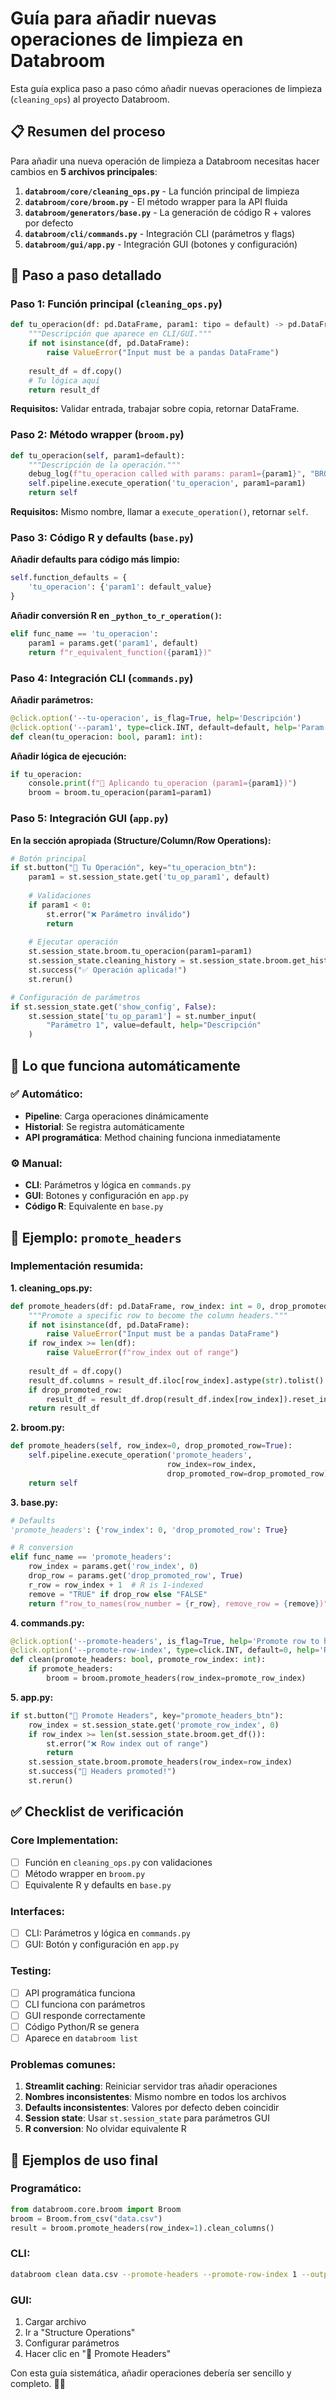 # Guía para añadir nuevas operaciones de limpieza en Databroom

Esta guía explica paso a paso cómo añadir nuevas operaciones de limpieza (`cleaning_ops`) al proyecto Databroom.

## 📋 Resumen del proceso

Para añadir una nueva operación de limpieza a Databroom necesitas hacer cambios en **5 archivos principales**:

1. **`databroom/core/cleaning_ops.py`** - La función principal de limpieza
2. **`databroom/core/broom.py`** - El método wrapper para la API fluida
3. **`databroom/generators/base.py`** - La generación de código R + valores por defecto
4. **`databroom/cli/commands.py`** - Integración CLI (parámetros y flags)
5. **`databroom/gui/app.py`** - Integración GUI (botones y configuración)

## 🔧 Paso a paso detallado

### **Paso 1: Función principal (`cleaning_ops.py`)**

```python
def tu_operacion(df: pd.DataFrame, param1: tipo = default) -> pd.DataFrame:
    """Descripción que aparece en CLI/GUI."""
    if not isinstance(df, pd.DataFrame):
        raise ValueError("Input must be a pandas DataFrame")
    
    result_df = df.copy()
    # Tu lógica aquí
    return result_df
```

**Requisitos:** Validar entrada, trabajar sobre copia, retornar DataFrame.

### **Paso 2: Método wrapper (`broom.py`)**

```python
def tu_operacion(self, param1=default):
    """Descripción de la operación."""
    debug_log(f"tu_operacion called with params: param1={param1}", "BROOM")
    self.pipeline.execute_operation('tu_operacion', param1=param1)
    return self
```

**Requisitos:** Mismo nombre, llamar a `execute_operation()`, retornar `self`.

### **Paso 3: Código R y defaults (`base.py`)**

**Añadir defaults para código más limpio:**
```python
self.function_defaults = {
    'tu_operacion': {'param1': default_value}
}
```

**Añadir conversión R en `_python_to_r_operation()`:**
```python
elif func_name == 'tu_operacion':
    param1 = params.get('param1', default)
    return f"r_equivalent_function({param1})"
```

### **Paso 4: Integración CLI (`commands.py`)**

**Añadir parámetros:**
```python
@click.option('--tu-operacion', is_flag=True, help='Descripción')
@click.option('--param1', type=click.INT, default=default, help='Param help')
def clean(tu_operacion: bool, param1: int):
```

**Añadir lógica de ejecución:**
```python
if tu_operacion:
    console.print(f"🔧 Aplicando tu_operacion (param1={param1})")
    broom = broom.tu_operacion(param1=param1)
```

### **Paso 5: Integración GUI (`app.py`)**

**En la sección apropiada (Structure/Column/Row Operations):**
```python
# Botón principal
if st.button("🔧 Tu Operación", key="tu_operacion_btn"):
    param1 = st.session_state.get('tu_op_param1', default)
    
    # Validaciones
    if param1 < 0:
        st.error("❌ Parámetro inválido")
        return
    
    # Ejecutar operación
    st.session_state.broom.tu_operacion(param1=param1)
    st.session_state.cleaning_history = st.session_state.broom.get_history().copy()
    st.success("✅ Operación aplicada!")
    st.rerun()

# Configuración de parámetros
if st.session_state.get('show_config', False):
    st.session_state['tu_op_param1'] = st.number_input(
        "Parámetro 1", value=default, help="Descripción"
    )
```

## 🚀 Lo que funciona automáticamente

### ✅ **Automático:**
- **Pipeline**: Carga operaciones dinámicamente
- **Historial**: Se registra automáticamente
- **API programática**: Method chaining funciona inmediatamente

### ⚙️ **Manual:**
- **CLI**: Parámetros y lógica en `commands.py`
- **GUI**: Botones y configuración en `app.py`  
- **Código R**: Equivalente en `base.py`

## 📝 Ejemplo: `promote_headers`

### Implementación resumida:

**1. cleaning_ops.py:**
```python
def promote_headers(df: pd.DataFrame, row_index: int = 0, drop_promoted_row: bool = True) -> pd.DataFrame:
    """Promote a specific row to become the column headers."""
    if not isinstance(df, pd.DataFrame):
        raise ValueError("Input must be a pandas DataFrame")
    if row_index >= len(df):
        raise ValueError(f"row_index out of range")
    
    result_df = df.copy()
    result_df.columns = result_df.iloc[row_index].astype(str).tolist()
    if drop_promoted_row:
        result_df = result_df.drop(result_df.index[row_index]).reset_index(drop=True)
    return result_df
```

**2. broom.py:**
```python
def promote_headers(self, row_index=0, drop_promoted_row=True):
    self.pipeline.execute_operation('promote_headers', 
                                   row_index=row_index, 
                                   drop_promoted_row=drop_promoted_row)
    return self
```

**3. base.py:**
```python
# Defaults
'promote_headers': {'row_index': 0, 'drop_promoted_row': True}

# R conversion
elif func_name == 'promote_headers':
    row_index = params.get('row_index', 0)
    drop_row = params.get('drop_promoted_row', True)
    r_row = row_index + 1  # R is 1-indexed
    remove = "TRUE" if drop_row else "FALSE"
    return f"row_to_names(row_number = {r_row}, remove_row = {remove})"
```

**4. commands.py:**
```python
@click.option('--promote-headers', is_flag=True, help='Promote row to headers')
@click.option('--promote-row-index', type=click.INT, default=0, help='Row index')
def clean(promote_headers: bool, promote_row_index: int):
    if promote_headers:
        broom = broom.promote_headers(row_index=promote_row_index)
```

**5. app.py:**
```python
if st.button("📌 Promote Headers", key="promote_headers_btn"):
    row_index = st.session_state.get('promote_row_index', 0)
    if row_index >= len(st.session_state.broom.get_df()):
        st.error("❌ Row index out of range")
        return
    st.session_state.broom.promote_headers(row_index=row_index)
    st.success("📌 Headers promoted!")
    st.rerun()
```

## ✅ Checklist de verificación

### **Core Implementation:**
- [ ] Función en `cleaning_ops.py` con validaciones
- [ ] Método wrapper en `broom.py` 
- [ ] Equivalente R y defaults en `base.py`

### **Interfaces:**
- [ ] CLI: Parámetros y lógica en `commands.py`
- [ ] GUI: Botón y configuración en `app.py`

### **Testing:**
- [ ] API programática funciona
- [ ] CLI funciona con parámetros
- [ ] GUI responde correctamente
- [ ] Código Python/R se genera
- [ ] Aparece en `databroom list`

### **Problemas comunes:**
1. **Streamlit caching**: Reiniciar servidor tras añadir operaciones
2. **Nombres inconsistentes**: Mismo nombre en todos los archivos
3. **Defaults inconsistentes**: Valores por defecto deben coincidir
4. **Session state**: Usar `st.session_state` para parámetros GUI
5. **R conversion**: No olvidar equivalente R

## 🎯 Ejemplos de uso final

### Programático:
```python
from databroom.core.broom import Broom
broom = Broom.from_csv("data.csv")
result = broom.promote_headers(row_index=1).clean_columns()
```

### CLI:
```bash
databroom clean data.csv --promote-headers --promote-row-index 1 --output-file clean.csv
```

### GUI:
1. Cargar archivo
2. Ir a "Structure Operations" 
3. Configurar parámetros
4. Hacer clic en "📌 Promote Headers"

Con esta guía sistemática, añadir operaciones debería ser sencillo y completo. 🧹✨